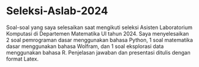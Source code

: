 # Seleksi-Aslab-2024
Soal-soal yang saya selesaikan saat mengikuti seleksi Asisten Laboratorium Komputasi di Departemen Matematika UI tahun 2024.
Saya menyelesaikan 2 soal pemrograman dasar menggunakan bahasa Python, 1 soal matematika dasar menggunakan bahasa Wolfram, dan 1 soal eksplorasi data menggunakan bahasa R.
Penjelasan jawaban dan presentasi ditulis dengan format Latex.
